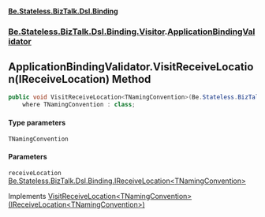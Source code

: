#### [Be.Stateless.BizTalk.Dsl.Binding](README.md 'README')
### [Be.Stateless.BizTalk.Dsl.Binding.Visitor](Be.Stateless.BizTalk.Dsl.Binding.Visitor.md 'Be.Stateless.BizTalk.Dsl.Binding.Visitor').[ApplicationBindingValidator](ApplicationBindingValidator.md 'Be.Stateless.BizTalk.Dsl.Binding.Visitor.ApplicationBindingValidator')

## ApplicationBindingValidator.VisitReceiveLocation<TNamingConvention>(IReceiveLocation<TNamingConvention>) Method

```csharp
public void VisitReceiveLocation<TNamingConvention>(Be.Stateless.BizTalk.Dsl.Binding.IReceiveLocation<TNamingConvention> receiveLocation)
    where TNamingConvention : class;
```
#### Type parameters

<a name='Be.Stateless.BizTalk.Dsl.Binding.Visitor.ApplicationBindingValidator.VisitReceiveLocation_TNamingConvention_(Be.Stateless.BizTalk.Dsl.Binding.IReceiveLocation_TNamingConvention_).TNamingConvention'></a>

`TNamingConvention`
#### Parameters

<a name='Be.Stateless.BizTalk.Dsl.Binding.Visitor.ApplicationBindingValidator.VisitReceiveLocation_TNamingConvention_(Be.Stateless.BizTalk.Dsl.Binding.IReceiveLocation_TNamingConvention_).receiveLocation'></a>

`receiveLocation` [Be.Stateless.BizTalk.Dsl.Binding.IReceiveLocation&lt;](IReceiveLocation_TNamingConvention_.md 'Be.Stateless.BizTalk.Dsl.Binding.IReceiveLocation<TNamingConvention>')[TNamingConvention](ApplicationBindingValidator.VisitReceiveLocation_TNamingConvention_(IReceiveLocation_TNamingConvention_).md#Be.Stateless.BizTalk.Dsl.Binding.Visitor.ApplicationBindingValidator.VisitReceiveLocation_TNamingConvention_(Be.Stateless.BizTalk.Dsl.Binding.IReceiveLocation_TNamingConvention_).TNamingConvention 'Be.Stateless.BizTalk.Dsl.Binding.Visitor.ApplicationBindingValidator.VisitReceiveLocation<TNamingConvention>(Be.Stateless.BizTalk.Dsl.Binding.IReceiveLocation<TNamingConvention>).TNamingConvention')[&gt;](IReceiveLocation_TNamingConvention_.md 'Be.Stateless.BizTalk.Dsl.Binding.IReceiveLocation<TNamingConvention>')

Implements [VisitReceiveLocation&lt;TNamingConvention&gt;(IReceiveLocation&lt;TNamingConvention&gt;)](IApplicationBindingVisitor.VisitReceiveLocation_TNamingConvention_(IReceiveLocation_TNamingConvention_).md 'Be.Stateless.BizTalk.Dsl.Binding.IApplicationBindingVisitor.VisitReceiveLocation<TNamingConvention>(Be.Stateless.BizTalk.Dsl.Binding.IReceiveLocation<TNamingConvention>)')